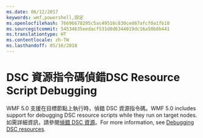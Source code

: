 ```yaml
---
ms.date: 06/12/2017
keywords: wmf,powershell,設定
ms.openlocfilehash: 76696678295c5ac49516c830ced87afcf0a1fb10
ms.sourcegitcommit: 54534635eedacf531d8d6344019dc16a50b8b441
ms.translationtype: HT
ms.contentlocale: zh-TW
ms.lasthandoff: 05/16/2018
---
```

# <a name="dsc-resource-script-debugging"></a><span data-ttu-id="2324d-102">DSC 資源指令碼偵錯</span><span class="sxs-lookup"><span data-stu-id="2324d-102">DSC Resource Script Debugging</span></span>

<span data-ttu-id="2324d-103">WMF 5.0 支援在目標節點上執行時，偵錯 DSC 資源指令碼。</span><span class="sxs-lookup"><span data-stu-id="2324d-103">WMF 5.0 includes support for debugging DSC resource scripts while they run on target nodes.</span></span>
<span data-ttu-id="2324d-104">如需詳細資訊，請參閱[偵錯 DSC 資源](https://msdn.microsoft.com/powershell/dsc/debugresource)。</span><span class="sxs-lookup"><span data-stu-id="2324d-104">For more information, see [Debugging DSC resources](https://msdn.microsoft.com/powershell/dsc/debugresource).</span></span>
